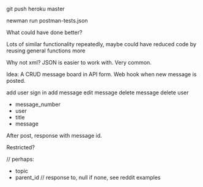 git push heroku master

newman run postman-tests.json

What could have done better?

Lots of similar functionality repeatedly, maybe could have reduced code by reusing general functions more

Why not xml? JSON is easier to work with. Very common. 

Idea: A CRUD message board in API form. Web hook when new message is posted. 

add user
sign in
add message
edit message
delete message
delete user

* message_number
* user
* title
* message

After post, response with message id.

Restricted?

// perhaps:
* topic
* parent_id // response to, null if none, see reddit examples
